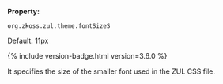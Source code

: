 **Property:**

`org.zkoss.zul.theme.fontSizeS`

Default: 11px

{% include version-badge.html version=3.6.0 %}

It specifies the size of the smaller font used in the ZUL CSS file.
